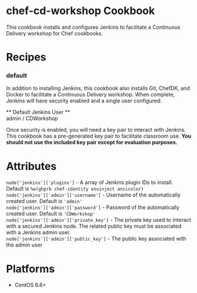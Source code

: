 # chef-cd-workshop Cookbook

This cookbook installs and configures Jenkins to facilitate a Continuous
Delivery workshop for Chef cookbooks.

# Recipes
### default
In addition to installing Jenkins, this cookbook also installs Git, ChefDK, and
Docker to facilitate a Continuous Delivery workshop.  When complete, Jenkins
will have security enabled and a single user configured:

** Default Jenkins   User **  
admin / CDWorkshop

Once security is enabled, you will need a key pair to interact with
Jenkins.  This cookbook has a pre-generated key pair to facilitate classroom
use.  **You should not use the included key pair except for evaluation
purposes.**


# Attributes

`node['jenkins']['plugins']` - A array of Jenkins plugin IDs to install.
Default is `%w(ghprb chef-identity envinject ansicolor)`  
`node['jenkins']['admin']['username']` - Username of the automatically created
user.  Default is `'admin'`  
`node['jenkins']['admin']['password']` - Password of the automatically created
user.  Default is `'CDWorkshop'`  
`node['jenkins']['admin']['private_key']` - The private key used to interact with
a secured Jenkins node.  The related public key must be associated with a
Jenkins admin user.  
`node['jenkins']['admin']['public_key']` - The public key associated with the
admin user

# Platforms
- CentOS 6.6+
